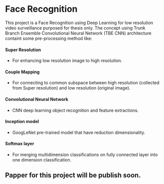 # Face Recognition

This project is a Face Recognition using Deep Learning for low resolution video surveillance purposed for thesis only. The concept using Trunk Branch Ensemble Convolutional Neural Network (TBE CNN) architecture containt some pre-processing method like:

#### Super Resolution

- For enhancing low resolution image to high resolution.

#### Couple Mapping

- For connecting to common subspace between high resolution (collected from Super resolution) and low resolution (original image).

#### Convolutional Neural Network

- CNN deep learning object recognition and feature extractions.

#### Inception model

- GoogLeNet pre-trained model that have reduction dimensionality.

#### Softmax layer

- For merging multidimension classifications on fully connected layer into one dimension classification.

## Papper for this project will be publish soon.
